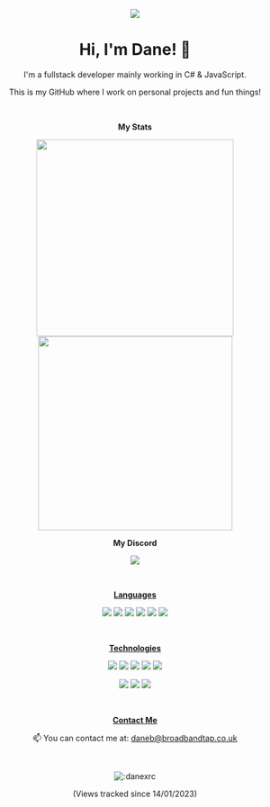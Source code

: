 <p align='center'>
    <img src="https://i.ppy.sh/961d896ce9baf53bd2ed17f897f9c72d297fb3bc/68747470733a2f2f7374617469632e77696b69612e6e6f636f6f6b69652e6e65742f706f6b656d6f6e2f696d616765732f332f33642f4d696d696b79755f53532e6769662f7265766973696f6e2f6c61746573743f63623d3230323030313038323335333231" />
</p>

<h1 align='center'>
  Hi, I'm Dane! 👋
</h1>

<p align='center'>
  I'm a fullstack developer mainly working in C# & JavaScript.
</p>
<p align='center'>
  This is my GitHub where I work on personal projects and fun things!
</p>

<br>

<p align='center'>
  <b>My Stats</b>
</p>

<p align='center'>
  <a href="#"><img src="https://github-readme-stats.vercel.app/api?username=danexrc&show_icons=true&count_private=true&theme=tokyonight" width="350"></a>
  <a href="#"><img src="https://github-readme-stats.vercel.app/api/top-langs/?username=danexrc&layout=compact&theme=tokyonight" width="345"></a>
</p>

<p align='center'>
  <b>My Discord</b>
</p>

<p align='center'>
    <a href="https://discord.com/users/227644691003342848"><img src="https://lanyard.cnrad.dev/api/227644691003342848" /></a>
</p>

<br>

<p align='center'>
  <b><u>Languages</u></b>
</p>

<p align='center'>
  <a><img src="https://img.shields.io/badge/C%23-239120?style=for-the-badge&logo=c-sharp&logoColor=white"></a>
  <a><img src="https://img.shields.io/badge/JavaScript-323330?style=for-the-badge&logo=javascript&logoColor=F7DF1E"></a>
  <a><img src="https://img.shields.io/badge/TypeScript-007ACC?style=for-the-badge&logo=typescript&logoColor=white"></a>
  <a><img src="https://img.shields.io/badge/HTML5-E34F26?style=for-the-badge&logo=html5&logoColor=white"></a>
  <a><img src="https://img.shields.io/badge/CSS3-1572B6?style=for-the-badge&logo=css3&logoColor=white"></a>
  <a><img src="https://img.shields.io/badge/powershell-5391FE?style=for-the-badge&logo=powershell&logoColor=white"></a>

</p>

<br>

<p align='center'>
  <b><u>Technologies</u></b>
</p>

<p align='center'>
  <a><img src="https://img.shields.io/badge/Docker-2CA5E0?style=for-the-badge&logo=docker&logoColor=white"></a>
  <a><img src="https://img.shields.io/badge/kubernetes-326ce5.svg?&style=for-the-badge&logo=kubernetes&logoColor=white"></a>
  <a><img src="https://img.shields.io/badge/Node%20js-339933?style=for-the-badge&logo=nodedotjs&logoColor=white"></a>
  <a><img src="https://img.shields.io/badge/Terraform-7B42BC?style=for-the-badge&logo=terraform&logoColor=white"></a>
  <a><img src="https://img.shields.io/badge/Insomnia-5849be?style=for-the-badge&logo=Insomnia&logoColor=white"></a>
</p>
<p align='center'>
  <a><img src="https://img.shields.io/badge/microsoft%20azure-0089D6?style=for-the-badge&logo=microsoft-azure&logoColor=white"></a>
  <a><img src="https://img.shields.io/badge/Amazon_AWS-FF9900?style=for-the-badge&logo=amazonaws&logoColor=white"></a>
  <a><img src="https://img.shields.io/badge/Cloudflare-F38020?style=for-the-badge&logo=Cloudflare&logoColor=white"></a>
</p>

<br>

<p align='center'>
  <b><u>Contact Me</u></b>
</p>

<p align='center'>
  📫 You can contact me at: <a href="mailto:daneb@broadbandtap.co.uk">daneb@broadbandtap.co.uk</a>
</p>

<br>

<p align='center'>
    <img src="https://moe-counter.glitch.me/get/@danexrc?theme=moebooru" alt=":danexrc" />
</p>

<p align='center'>
(Views tracked since 14/01/2023)
</p>




<!---
przdox/przdox is a ✨ special ✨ repository because its `README.md` (this file) appears on your GitHub profile.
You can click the Preview link to take a look at your changes.
--->
